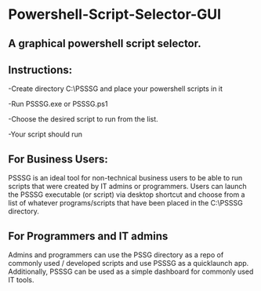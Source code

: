 # Powershell-Script-Selector-GUI


## A graphical powershell script selector.


## Instructions:

-Create directory C:\PSSSG and place your powershell scripts in it 
 
-Run PSSSG.exe or PSSSG.ps1

-Choose the desired script to run from the list.  

-Your script should run 


## For Business Users:

PSSSG is an ideal tool for non-technical business users to be able to run scripts that were created by IT admins or programmers.  Users can launch the PSSSG executable (or script) via desktop shortcut and choose from a list of whatever programs/scripts that have been placed in the C:\PSSSG directory.  

## For Programmers and IT admins

Admins and programmers can use the PSSG directory as a repo of commonly used / developed scripts and use PSSSG as a quicklaunch app.  Additionally, PSSSG can be used as a simple dashboard for commonly used IT tools.
